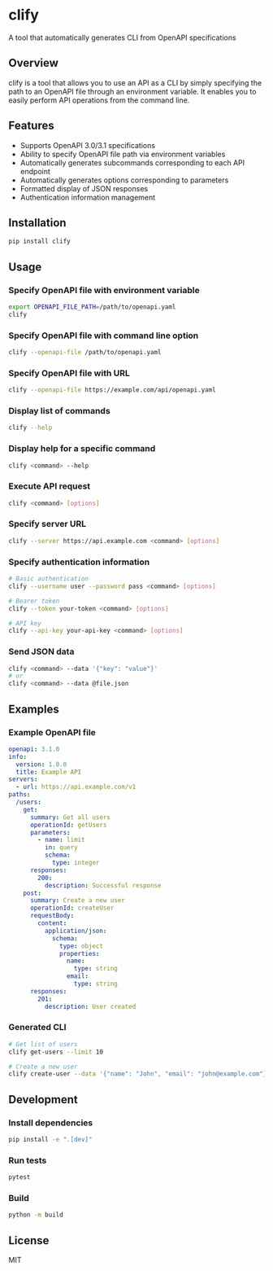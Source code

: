 # clify

A tool that automatically generates CLI from OpenAPI specifications

## Overview

clify is a tool that allows you to use an API as a CLI by simply specifying the path to an OpenAPI file through an environment variable. It enables you to easily perform API operations from the command line.

## Features

- Supports OpenAPI 3.0/3.1 specifications
- Ability to specify OpenAPI file path via environment variables
- Automatically generates subcommands corresponding to each API endpoint
- Automatically generates options corresponding to parameters
- Formatted display of JSON responses
- Authentication information management

## Installation

```bash
pip install clify
```

## Usage

### Specify OpenAPI file with environment variable

```bash
export OPENAPI_FILE_PATH=/path/to/openapi.yaml
clify
```

### Specify OpenAPI file with command line option

```bash
clify --openapi-file /path/to/openapi.yaml
```

### Specify OpenAPI file with URL

```bash
clify --openapi-file https://example.com/api/openapi.yaml
```

### Display list of commands

```bash
clify --help
```

### Display help for a specific command

```bash
clify <command> --help
```

### Execute API request

```bash
clify <command> [options]
```

### Specify server URL

```bash
clify --server https://api.example.com <command> [options]
```

### Specify authentication information

```bash
# Basic authentication
clify --username user --password pass <command> [options]

# Bearer token
clify --token your-token <command> [options]

# API key
clify --api-key your-api-key <command> [options]
```

### Send JSON data

```bash
clify <command> --data '{"key": "value"}'
# or
clify <command> --data @file.json
```

## Examples

### Example OpenAPI file

```yaml
openapi: 3.1.0
info:
  version: 1.0.0
  title: Example API
servers:
  - url: https://api.example.com/v1
paths:
  /users:
    get:
      summary: Get all users
      operationId: getUsers
      parameters:
        - name: limit
          in: query
          schema:
            type: integer
      responses:
        200:
          description: Successful response
    post:
      summary: Create a new user
      operationId: createUser
      requestBody:
        content:
          application/json:
            schema:
              type: object
              properties:
                name:
                  type: string
                email:
                  type: string
      responses:
        201:
          description: User created
```

### Generated CLI

```bash
# Get list of users
clify get-users --limit 10

# Create a new user
clify create-user --data '{"name": "John", "email": "john@example.com"}'
```

## Development

### Install dependencies

```bash
pip install -e ".[dev]"
```

### Run tests

```bash
pytest
```

### Build

```bash
python -m build
```

## License

MIT
